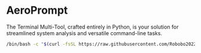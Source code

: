 # AeroPrompt

The Terminal Multi-Tool, crafted entirely in Python, is your solution for streamlined system analysis and versatile command-line tasks.

```sh
/bin/bash -c "$(curl -fsSL https://raw.githubusercontent.com/Robobo2022/Terminal/main/Main/Core/install.sh)"
```
